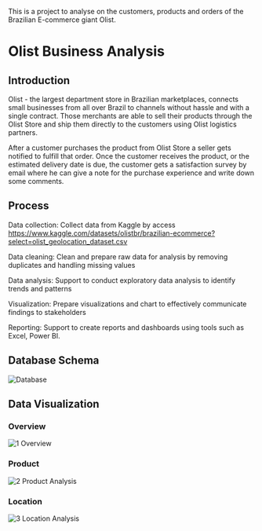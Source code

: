 This is a project to analyse on the customers, products and orders of the Brazilian E-commerce giant Olist.
# Olist Business Analysis
## Introduction
Olist - the largest department store in Brazilian marketplaces, connects small businesses from all over Brazil to channels without hassle and with a single contract. Those merchants are able to sell their products through the Olist Store and ship them directly to the customers using Olist logistics partners. 

After a customer purchases the product from Olist Store a seller gets notified to fulfill that order. Once the customer receives the product, or the estimated delivery date is due, the customer gets a satisfaction survey by email where he can give a note for the purchase experience and write down some comments.
## Process
Data collection: Collect data from Kaggle by access https://www.kaggle.com/datasets/olistbr/brazilian-ecommerce?select=olist_geolocation_dataset.csv

Data cleaning: Clean and prepare raw data for analysis by removing duplicates and handling missing values

Data analysis: Support to conduct exploratory data analysis to identify trends and patterns

Visualization: Prepare visualizations and chart to effectively communicate findings to stakeholders

Reporting: Support to create reports and dashboards using tools such as Excel, Power BI.

## Database Schema
![Database](https://github.com/vythanhnguyen/Olist-Business-Analysis/assets/162904704/ad9274ca-668f-46a3-96cc-ba8d2021b46b)
## Data Visualization 
### Overview
![1  Overview](https://github.com/vythanhnguyen/Olist-Business-Analysis/assets/162904704/e7e3bd18-8a18-4719-ae92-83026d07d4e6)
### Product 
![2  Product Analysis](https://github.com/vythanhnguyen/Olist-Business-Analysis/assets/162904704/77f6c0d6-caff-45e7-84d7-424839ab10db)
### Location 
![3  Location Analysis](https://github.com/vythanhnguyen/Olist-Business-Analysis/assets/162904704/fc778192-aec3-4811-8bb2-27b07cb9279e)
